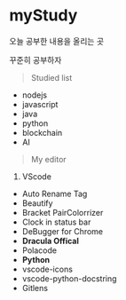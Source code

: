 # myStudy

오늘 공부한 내용을 올리는 곳 

꾸준히 공부하자

> Studied list
* nodejs
* javascript
* java
* python
* blockchain
* AI

> My editor

1. VScode
* Auto Rename Tag
* Beautify
* Bracket PairColorrizer
* Clock in status bar
* DeBugger for Chrome
* **Dracula Offical**
* Polacode
* **Python**
* vscode-icons
* vscode-python-docstring
* Gitlens
